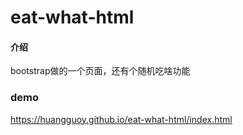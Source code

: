 # eat-what-html

#### 介绍
bootstrap做的一个页面，还有个随机吃啥功能

### demo
https://huangguoy.github.io/eat-what-html/index.html
